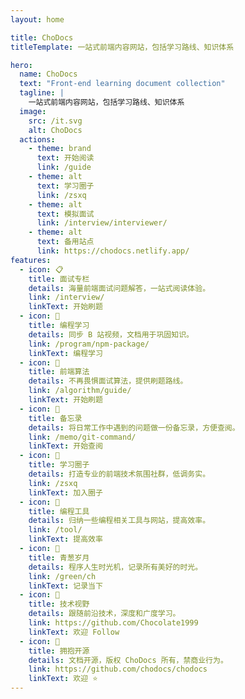 ```yaml
---
layout: home

title: ChoDocs
titleTemplate: 一站式前端内容网站，包括学习路线、知识体系

hero:
  name: ChoDocs
  text: "Front-end learning document collection"
  tagline: |
    一站式前端内容网站，包括学习路线、知识体系
  image:
    src: /it.svg
    alt: ChoDocs
  actions:
    - theme: brand
      text: 开始阅读
      link: /guide
    - theme: alt
      text: 学习圈子
      link: /zsxq
    - theme: alt
      text: 模拟面试
      link: /interview/interviewer/
    - theme: alt
      text: 备用站点
      link: https://chodocs.netlify.app/
features:
  - icon: 📋
    title: 面试专栏
    details: 海量前端面试问题解答，一站式阅读体验。
    link: /interview/
    linkText: 开始刷题
  - icon: 💬
    title: 编程学习
    details: 同步 B 站视频，文档用于巩固知识。
    link: /program/npm-package/
    linkText: 编程学习
  - icon: 📓
    title: 前端算法
    details: 不再畏惧面试算法，提供刷题路线。
    link: /algorithm/guide/
    linkText: 开始刷题
  - icon: 🚚
    title: 备忘录
    details: 将日常工作中遇到的问题做一份备忘录，方便查阅。
    link: /memo/git-command/
    linkText: 开始查阅
  - icon: 💭
    title: 学习圈子
    details: 打造专业的前端技术氛围社群，低调务实。
    link: /zsxq
    linkText: 加入圈子
  - icon: 🔧
    title: 编程工具
    details: 归纳一些编程相关工具与网站，提高效率。
    link: /tool/
    linkText: 提高效率
  - icon: 🌱
    title: 青葱岁月
    details: 程序人生时光机，记录所有美好的时光。
    link: /green/ch
    linkText: 记录当下
  - icon: 🎉
    title: 技术视野
    details: 跟随前沿技术，深度和广度学习。
    link: https://github.com/Chocolate1999
    linkText: 欢迎 Follow
  - icon: 🚩
    title: 拥抱开源
    details: 文档开源，版权 ChoDocs 所有，禁商业行为。
    link: https://github.com/chodocs/chodocs
    linkText: 欢迎 ⭐
---
```


<script setup>
import {
  VPTeamPage,
  VPTeamPageTitle,
  VPTeamMembers
} from 'vitepress/theme';
import { icons } from './socialIcons';

const members = [
  {
    avatar: 'https://www.github.com/Chocolate1999.png',
    name: 'Choi Yang',
    title: 'open source developer, creator of ChoDocs.',
    links: [
      { icon: 'github', link: 'https://github.com/Chocolate1999' },
      {
       icon: { svg: icons.bilibili } ,link: "https://space.bilibili.com/351534170",
      },
    ]
  },
  {
    avatar: 'https://www.github.com/HearLing.png',
    name: 'HearLing',
    title: 'Open Source Contributor',
    links: [
      { icon: 'github', link: 'https://github.com/HearLing' },
      {
       icon: { svg: icons.bilibili } ,link: "https://space.bilibili.com/201738571",
      },
    ]
  },
  {
    avatar: 'https://www.github.com/holazz.png',
    name: 'holazz',
    title: '@element-plus',
    links: [
      { icon: 'github', link: 'https://github.com/holazz' },
      { icon: 'twitter', link: 'https://twitter.com/holazz1208' },
    ]
  },
  {
    avatar: 'https://www.github.com/fxzer.png',
    name: 'fxzer',
    title: 'Open Source Contributor',
    links: [
      { icon: 'github', link: 'https://github.com/fxzer' },
      {
       icon: { svg: icons.bilibili } ,link: "https://space.bilibili.com/228134791",
      },
    ]
  },
  {
    avatar: 'https://www.github.com/Richard-Zhang1019.png',
    name: 'Richard Zhang',
    title: 'Open Source Contributor',
    links: [
      { icon: 'github', link: 'https://www.github.com/Richard-Zhang1019' },
      {
       icon: { svg: icons.bilibili } ,link: "https://space.bilibili.com/311837225",
      },
      { icon: 'twitter', link: 'https://twitter.com/zhngxuy4' }
    ]
  },
]
</script>

<DataPanel/>

<VPTeamPage>
  <VPTeamPageTitle>
    <template #title>
      感谢以下所有人的贡献与参与
    </template>
    <template #lead>
      以下排名不分先后（参与或主动提 PR 申请加入）
    </template>
  </VPTeamPageTitle>
  <VPTeamMembers
    :members="members"
  />
</VPTeamPage>
